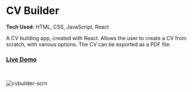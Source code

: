 # CV Builder

**Tech Used:** HTML, CSS, JavaScript, React

A CV building app, created with React. Allows the user to create a CV from scratch, with various options. The CV can be exported as a PDF file.

### [Live Demo](cv-builder-3589.netlify.app)
<br>

![cvbuilder-scrn](https://github.com/mikeplant/cv-builder/assets/26470248/992defbc-2bb5-4460-a7c6-c974b1f03ded)
